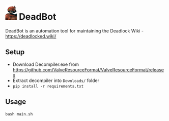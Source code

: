 # <img src="assets/Bebop_card.png" width="36">  DeadBot 
DeadBot is an automation tool for maintaining the Deadlock Wiki - https://deadlocked.wiki/

## Setup
- Download Decompiler.exe from https://github.com/ValveResourceFormat/ValveResourceFormat/releases
- Extract decompiler into `Downloads/` folder
- `pip install -r requirements.txt`

## Usage
`bash main.sh`
